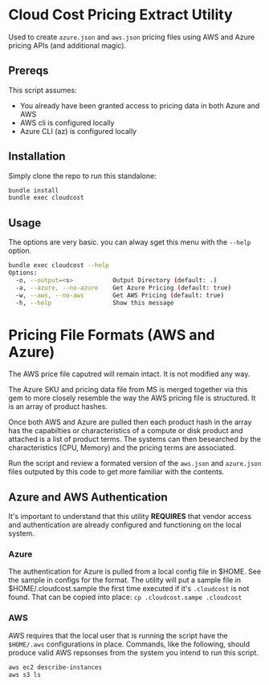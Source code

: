 # Cloud Cost Pricing Extract Utility

Used to create `azure.json` and `aws.json` pricing files using AWS and Azure 
pricing APIs (and additional magic).

## Prereqs

This script assumes:

* You already have been granted access to pricing data in both Azure and AWS
* AWS cli is configured locally
* Azure CLI (az) is configured locally 

## Installation

Simply clone the repo to run this standalone:

```bash
bundle install
bundle exec cloudcost
```

## Usage

The options are very basic. you can alway sget this menu with the `--help` option.

```bash
bundle exec cloudcost --help 
Options:
  -o, --output=<s>           Output Directory (default: .)
  -a, --azure, --no-azure    Get Azure Pricing (default: true)
  -w, --aws, --no-aws        Get AWS Pricing (default: true)
  -h, --help                 Show this message
```

# Pricing File Formats (AWS and Azure)

The AWS price file caputred will remain intact.  It is not modified any way.

The Azure SKU and pricing data file from MS is merged together via this gem 
to more closely resemble the way the AWS pricing file is structured. It is an
array of product hashes. 

Once both AWS and Azure are pulled then 
each product hash in the array has the capabilties or characteristics of a compute or disk
product and attached is a list of product terms.  The systems can then besearched by the 
characteristics (CPU, Memory) and the pricing terms are associated.

Run the script and review a formated version of the `aws.json` and `azure.json` files 
outputed by this code to get more familiar with the contents.

## Azure and AWS Authentication

It's important to understand that this utility **REQUIRES** that vendor access and authentication 
are already configured and functioning on the local system.

### Azure

The authentication for Azure is pulled from a local config file in $HOME.
See the sample in configs for the format. The utility will put a sample file
in $HOME/.cloudcost.sample the first time executed if it's `.cloudcost` is not found.
That can be copied into place: `cp .cloudcost.sampe .cloudcost`

### AWS 

AWS requires that the local user that is running the script have the `$HOME/.aws` configurations
in place. Commands, like the following, should produce valid AWS repsonses from the system you intend
to run this script.

```bash
aws ec2 describe-instances
aws s3 ls
```
